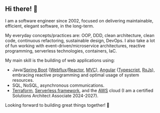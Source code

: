 ## Hi there! :wave:

I am a software engineer since 2002, focused on delivering maintainable, efficient, elegant software, in the long-term.

My everyday concepts/practices are: OOP, DDD, clean architecture, clean code, continuous refactoring, sustainable design, DevOps. I also take a lot of fun working with event-driven/microservice architectures, reactive programming, serverless technologies, containers, IaC.

My main skill is the building of web applications using:
- Java/[Spring Boot][spring-boot] ([Webflux][spring-framework-webflux]/[Reactor][reactor], [MVC][spring-framework-mvc]), [Angular][angular] ([Typescript][typescript], [RxJs][rxjs]), embracing reactive programming and optimal usage of system resources.
- SQL, NoSQL, asynchronous communications.
- [Terraform][terraform], [Serverless framework][serverless-framework], and the [AWS][aws] cloud (I am a certified Solutions Architect Associate 2024-2027).

Looking forward to building great things together! :handshake:

[angular]: <https://angular.dev/>
[aws]: <https://aws.amazon.com/>
[reactor]: <https://projectreactor.io/>
[rxjs]: <https://rxjs.dev/>
[serverless-framework]: <https://www.serverless.com/>
[spring-boot]: <https://spring.io/projects/spring-boot>
[spring-framework-mvc]: <https://docs.spring.io/spring-framework/reference/web/webmvc.html>
[spring-framework-webflux]: <https://docs.spring.io/spring-framework/reference/web/webflux.html>
[terraform]: <https://www.terraform.io/>
[typescript]: <https://www.typescriptlang.org/>
